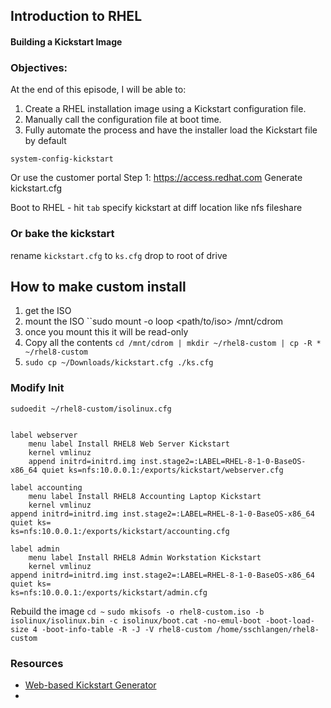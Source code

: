 ## Introduction to RHEL

#### Building a Kickstart Image

### Objectives:

At the end of this episode, I will be able to:

1. Create a RHEL installation image using a Kickstart configuration file.
2. Manually call the configuration file at boot time.
3. Fully automate the process and have the installer load the Kickstart file by default

`system-config-kickstart`

Or use the customer portal
Step 1: https://access.redhat.com
Generate kickstart.cfg

Boot to RHEL - hit `tab`
specify kickstart at diff location like nfs fileshare

### Or bake the kickstart

rename `kickstart.cfg` to `ks.cfg`
drop to root of drive

## How to make custom install

1. get the ISO
2. mount the ISO ``sudo mount -o loop <path/to/iso> /mnt/cdrom
3. once you mount this it will be read-only
4. Copy all the contents `cd /mnt/cdrom | mkdir ~/rhel8-custom | cp -R * ~/rhel8-custom `
5. `sudo cp ~/Downloads/kickstart.cfg ./ks.cfg`

### Modify Init

`sudoedit ~/rhel8-custom/isolinux.cfg`

```config

label webserver
	menu label Install RHEL8 Web Server Kickstart
	kernel vmlinuz
	append initrd=initrd.img inst.stage2=:LABEL=RHEL-8-1-0-BaseOS-x86_64 quiet ks=nfs:10.0.0.1:/exports/kickstart/webserver.cfg

label accounting
	menu label Install RHEL8 Accounting Laptop Kickstart
	kernel vmlinuz
append initrd=initrd.img inst.stage2=:LABEL=RHEL-8-1-0-BaseOS-x86_64 quiet ks=
ks=nfs:10.0.0.1:/exports/kickstart/accounting.cfg

label admin
	menu label Install RHEL8 Admin Workstation Kickstart
	kernel vmlinuz
append initrd=initrd.img inst.stage2=:LABEL=RHEL-8-1-0-BaseOS-x86_64 quiet ks=
ks=nfs:10.0.0.1:/exports/kickstart/admin.cfg

```

Rebuild the image
`cd ~`
`sudo mkisofs -o rhel8-custom.iso -b isolinux/isolinux.bin -c isolinux/boot.cat -no-emul-boot -boot-load-size 4 -boot-info-table -R -J -V rhel8-custom /home/sschlangen/rhel8-custom`

### Resources

- [Web-based Kickstart Generator](https://access.redhat.com/labs/kickstartconfig/)
-
